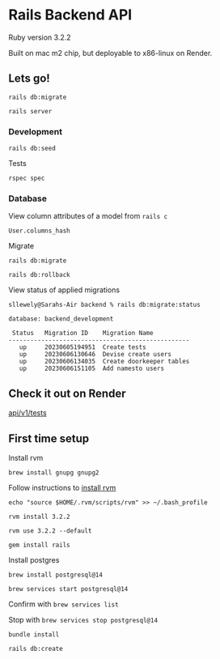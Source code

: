 # Rails Backend API

Ruby version 3.2.2

Built on mac m2 chip, but deployable to x86-linux on Render.

## Lets go!

```
rails db:migrate
```

```
rails server
```

### Development

```
rails db:seed
```


Tests

```
rspec spec
```

### Database

View column attributes of a model from ```rails c```

```
User.columns_hash
```

Migrate

```shell
rails db:migrate
```

```shell
rails db:rollback
```

View status of applied migrations

```shell
sllewely@Sarahs-Air backend % rails db:migrate:status

database: backend_development

 Status   Migration ID    Migration Name
--------------------------------------------------
   up     20230605194951  Create tests
   up     20230606130646  Devise create users
   up     20230606134035  Create doorkeeper tables
   up     20230606151105  Add namesto users
```


## Check it out on Render

[api/v1/tests](https://recommendations-backend-h7dq.onrender.com/api/v1/tests)


## First time setup

Install rvm

```
brew install gnupg gnupg2
```

Follow instructions to [install rvm](https://rvm.io/rvm/install)

```
echo "source $HOME/.rvm/scripts/rvm" >> ~/.bash_profile
```

```
rvm install 3.2.2
```

```
rvm use 3.2.2 --default
```

```
gem install rails
```


Install postgres

```
brew install postgresql@14
```

```
brew services start postgresql@14
```

Confirm with ```brew services list```


Stop with ```brew services stop postgresql@14```

```
bundle install
```


```
rails db:create
```
